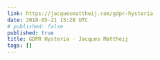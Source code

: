 ```yaml
---
link: https://jacquesmattheij.com/gdpr-hysteria
date: 2018-05-21 15:28 UTC
# published: false
published: true
title: GDPR Hysteria · Jacques Mattheij
tags: []
---
```



